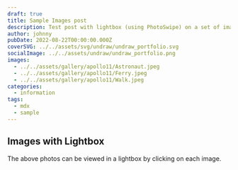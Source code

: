 ```yaml
---
draft: true
title: Sample Images post
description: Test post with lightbox (using PhotoSwipe) on a set of images
author: johnny
pubDate: 2022-08-22T00:00:00.000Z
coverSVG: ../../assets/svg/undraw/undraw_portfolio.svg
socialImage: ../../assets/undraw/undraw_portfolio.png
images:
  - ../../assets/gallery/apollo11/Astronaut.jpeg
  - ../../assets/gallery/apollo11/Ferry.jpeg
  - ../../assets/gallery/apollo11/Walk.jpeg
categories:
  - information
tags:
  - mdx
  - sample
---
```


## Images with Lightbox

The above photos can be viewed in a lightbox by clicking on each image.
